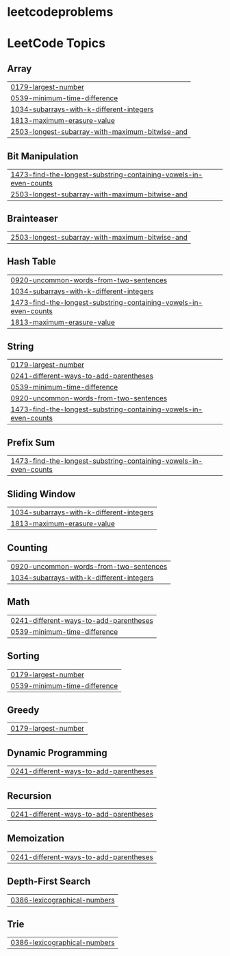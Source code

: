# leetcodeproblems

<!---LeetCode Topics Start-->
# LeetCode Topics
## Array
|  |
| ------- |
| [0179-largest-number](https://github.com/CHANDANKUMAR45/leetcodeproblems/tree/master/0179-largest-number) |
| [0539-minimum-time-difference](https://github.com/CHANDANKUMAR45/leetcodeproblems/tree/master/0539-minimum-time-difference) |
| [1034-subarrays-with-k-different-integers](https://github.com/CHANDANKUMAR45/leetcodeproblems/tree/master/1034-subarrays-with-k-different-integers) |
| [1813-maximum-erasure-value](https://github.com/CHANDANKUMAR45/leetcodeproblems/tree/master/1813-maximum-erasure-value) |
| [2503-longest-subarray-with-maximum-bitwise-and](https://github.com/CHANDANKUMAR45/leetcodeproblems/tree/master/2503-longest-subarray-with-maximum-bitwise-and) |
## Bit Manipulation
|  |
| ------- |
| [1473-find-the-longest-substring-containing-vowels-in-even-counts](https://github.com/CHANDANKUMAR45/leetcodeproblems/tree/master/1473-find-the-longest-substring-containing-vowels-in-even-counts) |
| [2503-longest-subarray-with-maximum-bitwise-and](https://github.com/CHANDANKUMAR45/leetcodeproblems/tree/master/2503-longest-subarray-with-maximum-bitwise-and) |
## Brainteaser
|  |
| ------- |
| [2503-longest-subarray-with-maximum-bitwise-and](https://github.com/CHANDANKUMAR45/leetcodeproblems/tree/master/2503-longest-subarray-with-maximum-bitwise-and) |
## Hash Table
|  |
| ------- |
| [0920-uncommon-words-from-two-sentences](https://github.com/CHANDANKUMAR45/leetcodeproblems/tree/master/0920-uncommon-words-from-two-sentences) |
| [1034-subarrays-with-k-different-integers](https://github.com/CHANDANKUMAR45/leetcodeproblems/tree/master/1034-subarrays-with-k-different-integers) |
| [1473-find-the-longest-substring-containing-vowels-in-even-counts](https://github.com/CHANDANKUMAR45/leetcodeproblems/tree/master/1473-find-the-longest-substring-containing-vowels-in-even-counts) |
| [1813-maximum-erasure-value](https://github.com/CHANDANKUMAR45/leetcodeproblems/tree/master/1813-maximum-erasure-value) |
## String
|  |
| ------- |
| [0179-largest-number](https://github.com/CHANDANKUMAR45/leetcodeproblems/tree/master/0179-largest-number) |
| [0241-different-ways-to-add-parentheses](https://github.com/CHANDANKUMAR45/leetcodeproblems/tree/master/0241-different-ways-to-add-parentheses) |
| [0539-minimum-time-difference](https://github.com/CHANDANKUMAR45/leetcodeproblems/tree/master/0539-minimum-time-difference) |
| [0920-uncommon-words-from-two-sentences](https://github.com/CHANDANKUMAR45/leetcodeproblems/tree/master/0920-uncommon-words-from-two-sentences) |
| [1473-find-the-longest-substring-containing-vowels-in-even-counts](https://github.com/CHANDANKUMAR45/leetcodeproblems/tree/master/1473-find-the-longest-substring-containing-vowels-in-even-counts) |
## Prefix Sum
|  |
| ------- |
| [1473-find-the-longest-substring-containing-vowels-in-even-counts](https://github.com/CHANDANKUMAR45/leetcodeproblems/tree/master/1473-find-the-longest-substring-containing-vowels-in-even-counts) |
## Sliding Window
|  |
| ------- |
| [1034-subarrays-with-k-different-integers](https://github.com/CHANDANKUMAR45/leetcodeproblems/tree/master/1034-subarrays-with-k-different-integers) |
| [1813-maximum-erasure-value](https://github.com/CHANDANKUMAR45/leetcodeproblems/tree/master/1813-maximum-erasure-value) |
## Counting
|  |
| ------- |
| [0920-uncommon-words-from-two-sentences](https://github.com/CHANDANKUMAR45/leetcodeproblems/tree/master/0920-uncommon-words-from-two-sentences) |
| [1034-subarrays-with-k-different-integers](https://github.com/CHANDANKUMAR45/leetcodeproblems/tree/master/1034-subarrays-with-k-different-integers) |
## Math
|  |
| ------- |
| [0241-different-ways-to-add-parentheses](https://github.com/CHANDANKUMAR45/leetcodeproblems/tree/master/0241-different-ways-to-add-parentheses) |
| [0539-minimum-time-difference](https://github.com/CHANDANKUMAR45/leetcodeproblems/tree/master/0539-minimum-time-difference) |
## Sorting
|  |
| ------- |
| [0179-largest-number](https://github.com/CHANDANKUMAR45/leetcodeproblems/tree/master/0179-largest-number) |
| [0539-minimum-time-difference](https://github.com/CHANDANKUMAR45/leetcodeproblems/tree/master/0539-minimum-time-difference) |
## Greedy
|  |
| ------- |
| [0179-largest-number](https://github.com/CHANDANKUMAR45/leetcodeproblems/tree/master/0179-largest-number) |
## Dynamic Programming
|  |
| ------- |
| [0241-different-ways-to-add-parentheses](https://github.com/CHANDANKUMAR45/leetcodeproblems/tree/master/0241-different-ways-to-add-parentheses) |
## Recursion
|  |
| ------- |
| [0241-different-ways-to-add-parentheses](https://github.com/CHANDANKUMAR45/leetcodeproblems/tree/master/0241-different-ways-to-add-parentheses) |
## Memoization
|  |
| ------- |
| [0241-different-ways-to-add-parentheses](https://github.com/CHANDANKUMAR45/leetcodeproblems/tree/master/0241-different-ways-to-add-parentheses) |
## Depth-First Search
|  |
| ------- |
| [0386-lexicographical-numbers](https://github.com/CHANDANKUMAR45/leetcodeproblems/tree/master/0386-lexicographical-numbers) |
## Trie
|  |
| ------- |
| [0386-lexicographical-numbers](https://github.com/CHANDANKUMAR45/leetcodeproblems/tree/master/0386-lexicographical-numbers) |
<!---LeetCode Topics End-->